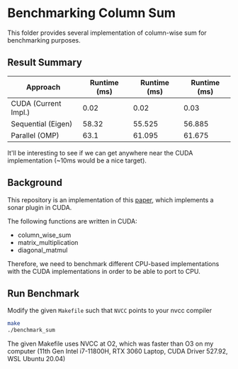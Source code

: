 # Benchmarking Column Sum

This folder provides several implementation of column-wise sum for benchmarking purposes.

## Result Summary

| Approach           | Runtime (ms) | Runtime (ms) | Runtime (ms) |
|--------------------|--------------|--------------|--------------|
| CUDA (Current Impl.)               | 0.02         | 0.02         | 0.03         |
| Sequential (Eigen) | 58.32        | 55.525       | 56.885       |
| Parallel (OMP)     | 63.1         | 61.095       | 61.675       |

It'll be interesting to see if we can get anywhere near the CUDA implementation (~10ms would be a nice target).

## Background

This repository is an implementation of this [paper](https://www.frontiersin.org/articles/10.3389/frobt.2021.706646), which implements a sonar plugin in CUDA.

The following functions are written in CUDA:

- column_wise_sum
- matrix_multiplication
- diagonal_matmul

Therefore, we need to benchmark different CPU-based implementations with the CUDA implementations in order to be able to port to CPU.

## Run Benchmark

Modify the given `Makefile` such that `NVCC` points to your nvcc compiler

```bash
make
./benchmark_sum
```

The given Makefile uses NVCC at O2, which was faster than O3 on my computer (11th Gen Intel i7-11800H, RTX 3060 Laptop, CUDA Driver 527.92, WSL Ubuntu 20.04)
